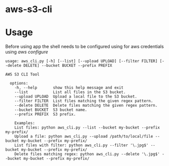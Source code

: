 # aws-s3-cli

# Usage
Before using app the shell needs to be configured using for aws credentials using *aws configure*

    usage: aws_cli.py [-h] [--list] [--upload UPLOAD] [--filter FILTER] [--delete DELETE] --bucket BUCKET --prefix PREFIX

    AWS S3 CLI Tool

      options:
        -h, --help       show this help message and exit
        --list           List all files in the S3 bucket.
        --upload UPLOAD  Upload a local file to the S3 bucket.
        --filter FILTER  List files matching the given regex pattern.
        --delete DELETE  Delete files matching the given regex pattern.
        --bucket BUCKET  S3 bucket name.
        --prefix PREFIX  S3 prefix.

        Examples:
        List files: python aws_cli.py --list --bucket my-bucket --prefix my-prefix/
        Upload a file: python aws_cli.py --upload /path/to/local/file --bucket my-bucket --prefix my-prefix/
        List files with filter: python aws_cli.py --filter '\.jpg$' --bucket my-bucket --prefix my-prefix/
        Delete files matching regex: python aws_cli.py --delete '\.jpg$' --bucket my-bucket --prefix my-prefix/